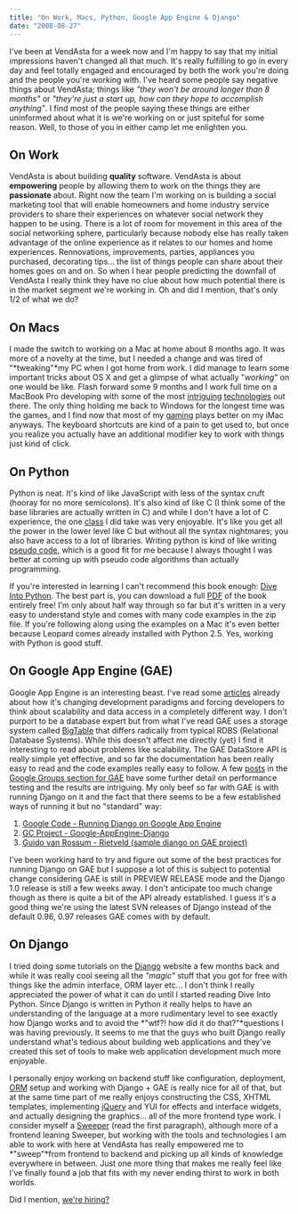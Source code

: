 ```yaml
---
title: "On Work, Macs, Python, Google App Engine & Django"
date: "2008-08-27"
---
```


I've been at VendAsta for a week now and I'm happy to say that my initial impressions haven't changed all that much. It's really fulfilling to go in every day and feel totally engaged and encouraged by both the work you're doing and the people you're working with. I've heard some people say negative things about VendAsta; things like *"they won't be around longer than 8 months"* or *"they're just a start up, how can they hope to accomplish anything"*. I find most of the people saying these things are either uninformed about what it is we're working on or just spiteful for some reason. Well, to those of you in either camp let me enlighten you.


## On Work

VendAsta is about building **quality** software. VendAsta is about **empowering** people by allowing them to work on the things they are **passionate** about. Right now the team I'm working on is building a social marketing tool that will enable homeowners and home industry service providers to share their experiences on whatever social network they happen to be using. There is a lot of room for movement in this area of the social networking sphere, particularly because nobody else has really taken advantage of the online experience as it relates to our homes and home experiences. Rennovations, improvements, parties, appliances you purchased, decorating tips... the list of things people can share about their homes goes on and on. So when I hear people predicting the downfall of VendAsta I really think they have no clue about how much potential there is in the market segment we're working in. Oh and did I mention, that's only 1/2 of what we do?

## On Macs

I made the switch to working on a Mac at home about 8 months ago. It was more of a novelty at the time, but I needed a change and was tired of "*tweaking"*my PC when I got home from work. I did manage to learn some important tricks about OS X and get a glimpse of what actually "*working*" on one would be like. Flash forward some 9 months and I work full time on a MacBook Pro developing with some of the most [intriguing](https://code.google.com/appengine/) [technologies](https://www.python.org) out there. The only thing holding me back to Windows for the longest time was the games, and I find now that most of my [gaming](https://www.worldofwarcraft.com) plays better on my iMac anyways. The keyboard shortcuts are kind of a pain to get used to, but once you realize you actually have an additional modifier key to work with things just kind of click.

## On Python

Python is neat. It's kind of like JavaScript with less of the syntax cruft (hooray for no more semicolons). It's also kind of like C (I think some of the base libraries are actually written in C) and while I don't have a lot of C experience, the one [class](https://programs.siast.sk.ca/cst/cosc286/) I did take was very enjoyable. It's like you get all the power in the lower level like C but without all the syntax nightmares; you also have access to a lot of libraries. Writing python is kind of like writing [pseudo code](https://en.wikipedia.org/wiki/Pseudocode), which is a good fit for me because I always thought I was better at coming up with pseudo code algorithms than actually programming.

If you're interested in learning I can't recommend this book enough: [Dive Into Python](https://www.diveintopython.org). The best part is, you can download a full [PDF](https://diveintopython.org/download/diveintopython-pdf-5.4.zip) of the book entirely free! I'm only about half way through so far but it's written in a very easy to understand style and comes with many code examples in the zip file. If you're following along using the examples on a Mac it's even better because Leopard comes already installed with Python 2.5. Yes, working with Python is good stuff.

## On Google App Engine (GAE)

Google App Engine is an interesting beast. I've read some [articles](https://highscalability.com/google-appengine-second-look) already about how it's changing development paradigms and forcing developers to think about scalability and data access in a completely different way. I don't purport to be a database expert but from what I've read GAE uses a storage system called [BigTable](https://labs.google.com/papers/bigtable.html) that differs radically from typical RDBS (Relational Database Systems). While this doesn't affect me directly (yet) I find it interesting to read about problems like scalability. The GAE DataStore API is really simple yet effective, and so far the documentation has been really easy to read and the code examples really easy to follow. A few [posts](https://groups.google.com/group/google-appengine/browse_thread/thread/3cbad64e01d18d9c/71b01f183bd1a5cc?lnk=gst&q=scalability#71b01f183bd1a5cc) in the [Google Groups section for GAE](https://groups.google.com/group/google-appengine) have some further detail on performance testing and the results are intriguing. My only beef so far with GAE is with running Django on it and the fact that there seems to be a few established ways of running it but no "standard" way:

1.  [Google Code - Running Django on Google App Engine](https://code.google.com/appengine/articles/django.html)
2.  [GC Project - Google-AppEngine-Django](https://code.google.com/p/google-app-engine-django/)
3.  [Guido van Rossum - Rietveld (sample django on GAE project)](https://code.google.com/p/rietveld/)

I've been working hard to try and figure out some of the best practices for running Django on GAE but I suppose a lot of this is subject to potential change considering GAE is still in PREVIEW RELEASE mode and the Django 1.0 release is still a few weeks away. I don't anticipate too much change though as there is quite a bit of the API already established. I guess it's a good thing we're using the latest SVN releases of Django instead of the default 0.96, 0.97 releases GAE comes with by default.

## On Django

I tried doing some tutorials on the [Django](https://www.djangoproject.com) website a few months back and while it was really cool seeing all the *"magic"* stuff that you got for free with things like the admin interface, ORM layer etc... I don't think I really appreciated the power of what it can do until I started reading Dive Into Python. Since Django is written in Python it really helps to have an understanding of the language at a more rudimentary level to see exactly how Django works and to avoid the *"wtf?! how did it do that?"*questions I was having previously. It seems to me that the guys who built Django really understand what's tedious about building web applications and they've created this set of tools to make web application development much more enjoyable.

I personally enjoy working on backend stuff like configuration, deployment, [ORM](https://en.wikipedia.org/wiki/Object-relational_mapping) setup and working with Django + GAE is really nice for all of that, but at the same time part of me really enjoys constructing the CSS, XHTML templates, implementing [jQuery](https://www.jquery.com) and YUI for effects and interface widgets, and actually designing the graphics... all of the more frontend type work. I consider myself a
[Sweeper](https://gettingreal.37signals.com/ch03_The_Three_Musketeers.php) (read the first paragraph), although more of a frontend leaning Sweeper, but working with the tools and technologies I am able to work with here at VendAsta has really empowered me to *"sweep"*from frontend to backend and picking up all kinds of knowledge everywhere in between. Just one more thing that makes me really feel like I've finally found a job that fits with my never ending thirst to work in both worlds.

Did I mention, [we're hiring?](https://vendasta.com/careers/)
